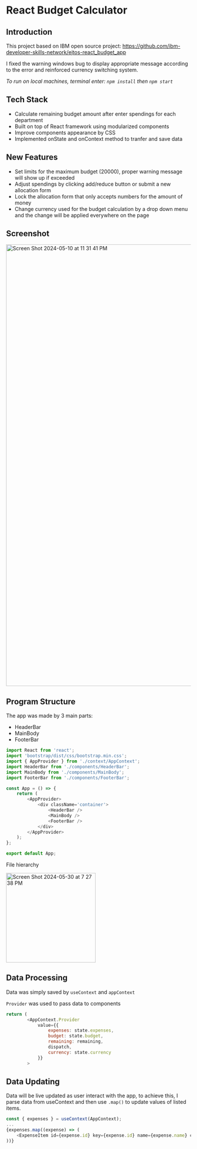 # React Budget Calculator

## Introduction

This project based on IBM open source project: https://github.com/ibm-developer-skills-network/ejtos-react_budget_app

I fixed the warning windows bug to display appropriate message according to the error and reinforced currency switching system.

*To run on local machines, terminal enter: `npm install` then `npm start`*

## Tech Stack

- Calculate remaining budget amount after enter spendings for each department
- Built on top of React framework using modularized components
- Improve components appearance by CSS
- Implemented onState and onContext method to tranfer and save data

## New Features

- Set limits for the maximum budget (20000), proper warning message will show up if exceeded
- Adjust spendings by clicking add/reduce button or submit a new allocation form
- Lock the allocation form that only accepts numbers for the amount of money
- Change currency used for the budget calculation by a drop down menu and the change will be applied everywhere on the page

## Screenshot

<img width="1203" alt="Screen Shot 2024-05-10 at 11 31 41 PM" src="https://github.com/James-Z-Zhang00/budget-calculator/assets/144994336/12e4d5bc-e8c0-40a3-8866-771f0e700064">

## Program Structure

The app was made by 3 main parts:
- HeaderBar
- MainBody
- FooterBar

```javascript
import React from 'react';
import 'bootstrap/dist/css/bootstrap.min.css';
import { AppProvider } from './context/AppContext';
import HeaderBar from './components/HeaderBar';
import MainBody from './components/MainBody';
import FooterBar from './components/FooterBar';

const App = () => {
    return (
        <AppProvider>
            <div className='container'>
                <HeaderBar />
                <MainBody />
                <FooterBar />
            </div>
        </AppProvider>
    );
};

export default App;
```

File hierarchy

<img width="244" alt="Screen Shot 2024-05-30 at 7 27 38 PM" src="https://github.com/James-Z-Zhang00/budget-calculator/assets/144994336/39022566-e5da-44bd-b657-9dddc2eedbf8">

## Data Processing

Data was simply saved by `useContext` and `appContext`

`Provider` was used to pass data to components

```javascript
return (
        <AppContext.Provider
            value={{
                expenses: state.expenses,
                budget: state.budget,
                remaining: remaining,
                dispatch,
                currency: state.currency
            }}
        >
```

## Data Updating

Data will be live updated as user interact with the app, to achieve this, I parse data from useContext and then use `.map()` to update values of listed items.

```javascript
const { expenses } = useContext(AppContext);
...
{expenses.map((expense) => (
    <ExpenseItem id={expense.id} key={expense.id} name={expense.name} cost={expense.cost} />
))}
```
